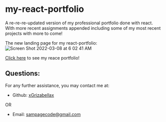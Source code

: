 # my-react-portfolio

A re-re-re-updated version of my professional portfolio done with react. With more recent assignments appended including some of my most recent projects with more to come!

The new landing page for my react-portfolio:
![Screen Shot 2022-03-08 at 6 02 41 AM](https://user-images.githubusercontent.com/88065363/157234576-edc5e8f3-d0c6-4bd8-95c7-e89145a856d2.png)

[Click here](<https://xgrizabellax.github.io/my-react-portfolio/>) to see my reace portfolio!


  ## Questions:
  For any further assistance, you may contact me at:

  * Github: [xGrizabellax](<https://github.com/xGrizabellax>)

  OR

  * Email: sampagecode@gmail.com

